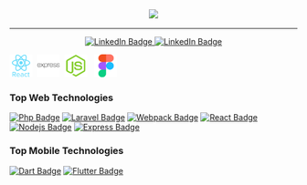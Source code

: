 
<div align="center"> 
  <img src="https://media.giphy.com/media/aUrDJsimOMZbYmwUL6/giphy.gif" width="90" height="">
</div>

-------

<div align="center">
<a href="https://www.linkedin.com/in/abdifatah-muse">
  <img src="https://img.shields.io/badge/LinkedIn-blue?style=for-the-badge&labelColor=white&logo=linkedin&logoColor=blue" alt="LinkedIn Badge">
 </a>
 <a href="https://www.instagram.com/abdi_fatah_muse">
  <img src="https://img.shields.io/badge/Instagram-red?style=for-the-badge&labelColor=white&logo=instagram&logoColor=red" alt="LinkedIn Badge">
 </a>
</div>


<img src="https://github.com/devicons/devicon/blob/master/icons/react/react-original-wordmark.svg" title="React" alt="React" width="40" height="40"/>&nbsp;
<img src="https://github.com/devicons/devicon/blob/master/icons/express/express-original-wordmark.svg" title="Express" alt="Spring" width="40" height="40"/>&nbsp;
<img src="https://github.com/devicons/devicon/blob/master/icons/nodejs/nodejs-original.svg" title="Nodejs" alt="Nodejs" width="40" height="40"/> &nbsp;
<img src="https://github.com/devicons/devicon/blob/master/icons/figma/figma-original.svg" title="Flutter" alt="Flutter" width="40" height="40"/> &nbsp;

### Top Web Technologies

[![Php Badge](https://img.shields.io/badge/-Php-2986C1?style=for-the-badge&labelColor=white&logo=php&logoColor=2986C1)](#)
[![Laravel Badge](https://img.shields.io/badge/-Laravel-FF2D20?style=for-the-badge&labelColor=white&logo=laravel&logoColor=FF2D20)](#)
[![Webpack Badge](https://img.shields.io/badge/-Webpack-5FC8F8?style=for-the-badge&labelColor=white&logo=webpack)](#)
[![React Badge](https://img.shields.io/badge/-React-blue?style=for-the-badge&labelColor=white&logo=express&logoColor=blue)](#)
[![Nodejs Badge](https://img.shields.io/badge/-Nodejs-3C873A?style=for-the-badge&labelColor=white&logo=node.js&logoColor=3C873A)](#)
[![Express Badge](https://img.shields.io/badge/-Express-black?style=for-the-badge&labelColor=white&logo=express&logoColor=black)](#)
<!-- [![GraphQL Badge](https://img.shields.io/badge/-GraphQl-e535ab?style=for-the-badge&labelColor=white&logo=graphql&logoColor=e535ab)](#) -->
<!-- [![Typescript Badge](https://img.shields.io/badge/-Typescript-007acc?style=for-the-badge&labelColor=white&logo=typescript&logoColor=007acc)](#) -->
 

### Top Mobile Technologies
[![Dart Badge](https://img.shields.io/badge/-Dart-04599C?style=for-the-badge&labelColor=white&logo=dart&logoColor=04599C)](#)
[![Flutter Badge](https://img.shields.io/badge/-Flutter-32B9F6?style=for-the-badge&labelColor=white&logo=flutter&logoColor=32B9F6)](#)


<!--
**abdifatahmuse/abdifatahmuse** is a ✨ _special_ ✨ repository because its `README.md` (this file) appears on your GitHub profile.

Here are some ideas to get you started:

- 🔭 I’m currently working on ...
- 🌱 I’m currently learning ...
- 👯 I’m looking to collaborate on ...
- 🤔 I’m looking for help with ...
- 💬 Ask me about ...
- 📫 How to reach me: ...
- 😄 Pronouns: ...
- ⚡ Fun fact: ...
-->
